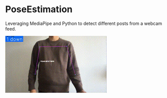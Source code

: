 # PoseEstimation
Leveraging MediaPipe and Python to detect different posts from a webcam feed.

![Sample GIF](output.gif)
